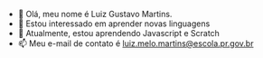 - 👋 Olá, meu nome é Luiz Gustavo Martins. 
- 👀 Estou interessado em aprender novas linguagens
- 🌱 Atualmente, estou aprendendo Javascript e Scratch
- 📫 Meu e-mail de contato é luiz.melo.martins@escola.pr.gov.br

<!---
Luiz-MeloMartins/Luiz-MeloMartins is a ✨ special ✨ repository because its `README.md` (this file) appears on your GitHub profile.
You can click the Preview link to take a look at your changes.
--->
